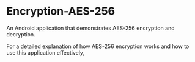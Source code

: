 # Encryption-AES-256
An Android application that demonstrates AES-256 encryption and decryption.

For a detailed explanation of how AES-256 encryption works and how to use this application effectively,
